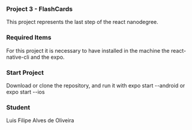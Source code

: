 ### Project 3 - FlashCards
This project represents the last step of the react nanodegree.

### Required Items
For this project it is necessary to have installed in the machine the react-native-cli and the expo.

### Start Project
Download or clone the repository, and run it with expo start --android or expo start --ios

### Student
Luis Filipe Alves de Oliveira
